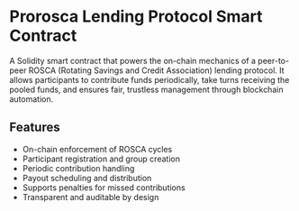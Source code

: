 # Prorosca Lending Protocol Smart Contract

A Solidity smart contract that powers the on-chain mechanics of a peer-to-peer ROSCA (Rotating Savings and Credit Association) lending protocol. It allows participants to contribute funds periodically, take turns receiving the pooled funds, and ensures fair, trustless management through blockchain automation.

## Features

- On-chain enforcement of ROSCA cycles
- Participant registration and group creation
- Periodic contribution handling
- Payout scheduling and distribution
- Supports penalties for missed contributions
- Transparent and auditable by design
